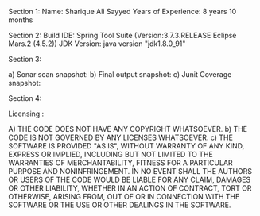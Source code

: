 Section 1:
	Name: Sharique Ali Sayyed
	Years of Experience: 8 years 10 months
	
Section 2:
	Build IDE: Spring Tool Suite (Version:3.7.3.RELEASE Eclipse Mars.2 (4.5.2))
	JDK Version: java version "jdk1.8.0_91"

Section 3:

a) Sonar scan snapshot:
b) Final output snapshot:
c) Junit Coverage snapshot:

Section 4:

Licensing :

A)	THE CODE DOES NOT HAVE ANY COPYRIGHT WHATSOEVER. 
b)	THE CODE IS NOT GOVERNED BY ANY LICENSES WHATSOEVER. 
c)	THE SOFTWARE IS PROVIDED "AS IS", WITHOUT WARRANTY OF ANY KIND, EXPRESS OR IMPLIED, INCLUDING BUT NOT LIMITED TO THE WARRANTIES OF MERCHANTABILITY, FITNESS FOR A PARTICULAR PURPOSE AND NONINFRINGEMENT. IN NO EVENT SHALL THE AUTHORS OR USERS OF THE CODE WOULD BE LIABLE FOR ANY CLAIM, DAMAGES OR OTHER LIABILITY, WHETHER IN AN ACTION OF CONTRACT, TORT OR OTHERWISE, ARISING FROM, OUT OF OR IN CONNECTION WITH THE SOFTWARE OR THE USE OR OTHER DEALINGS IN THE SOFTWARE.
